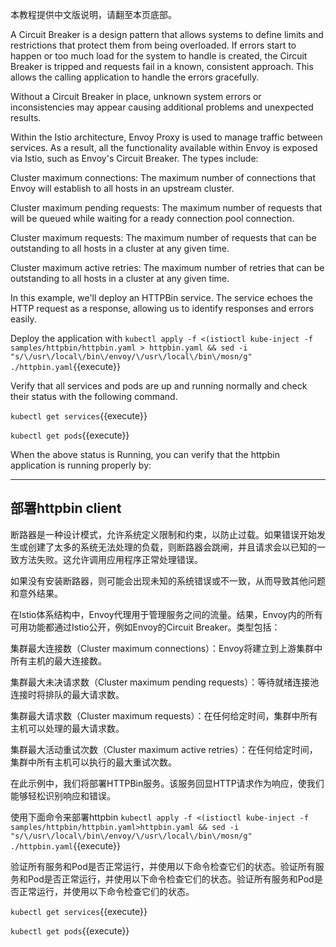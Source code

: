 本教程提供中文版说明，请翻至本页底部。

A Circuit Breaker is a design pattern that allows systems to define limits and restrictions that protect them from being overloaded. If errors start to happen or too much load for the system to handle is created, the Circuit Breaker is tripped and requests fail in a known, consistent approach. This allows the calling application to handle the errors gracefully.

Without a Circuit Breaker in place, unknown system errors or inconsistencies may appear causing additional problems and unexpected results.

Within the Istio architecture, Envoy Proxy is used to manage traffic between services. As a result, all the functionality available within Envoy is exposed via Istio, such as Envoy's Circuit Breaker. The types include:

Cluster maximum connections: The maximum number of connections that Envoy will establish to all hosts in an upstream cluster.

Cluster maximum pending requests: The maximum number of requests that will be queued while waiting for a ready connection pool connection.

Cluster maximum requests: The maximum number of requests that can be outstanding to all hosts in a cluster at any given time.

Cluster maximum active retries: The maximum number of retries that can be outstanding to all hosts in a cluster at any given time.

In this example, we'll deploy an HTTPBin service. The service echoes the HTTP request as a response, allowing us to identify responses and errors easily.

Deploy the application with `kubectl apply -f <(istioctl kube-inject -f samples/httpbin/httpbin.yaml > httpbin.yaml && sed -i "s/\/usr\/local\/bin\/envoy/\/usr\/local\/bin\/mosn/g" ./httpbin.yaml`{{execute}}

Verify that all services and pods are up and running normally and check their status with the following command.

`kubectl get services`{{execute}}

`kubectl get pods`{{execute}}

When the above status is Running, you can verify that the httpbin application is running properly by:

---

## 部署httpbin client

断路器是一种设计模式，允许系统定义限制和约束，以防止过载。如果错误开始发生或创建了太多的系统无法处理的负载，则断路器会跳闸，并且请求会以已知的一致方法失败。这允许调用应用程序正常处理错误。

如果没有安装断路器，则可能会出现未知的系统错误或不一致，从而导致其他问题和意外结果。

在Istio体系结构中，Envoy代理用于管理服务之间的流量。结果，Envoy内的所有可用功能都通过Istio公开，例如Envoy的Circuit Breaker。类型包括：

集群最大连接数（Cluster maximum connections）：Envoy将建立到上游集群中所有主机的最大连接数。

集群最大未决请求数（Cluster maximum pending requests）：等待就绪连接池连接时将排队的最大请求数。

集群最大请求数（Cluster maximum requests）：在任何给定时间，集群中所有主机可以处理的最大请求数。

集群最大活动重试次数（Cluster maximum active retries）：在任何给定时间，集群中所有主机可以执行的最大重试次数。

在此示例中，我们将部署HTTPBin服务。该服务回显HTTP请求作为响应，使我们能够轻松识别响应和错误。

使用下面命令来部署httpbin `kubectl apply -f <(istioctl kube-inject -f samples/httpbin/httpbin.yaml>httpbin.yaml && sed -i "s/\/usr\/local\/bin\/envoy/\/usr\/local\/bin\/mosn/g" ./httpbin.yaml`{{execute}}

验证所有服务和Pod是否正常运行，并使用以下命令检查它们的状态。验证所有服务和Pod是否正常运行，并使用以下命令检查它们的状态。验证所有服务和Pod是否正常运行，并使用以下命令检查它们的状态。

`kubectl get services`{{execute}}

`kubectl get pods`{{execute}}
